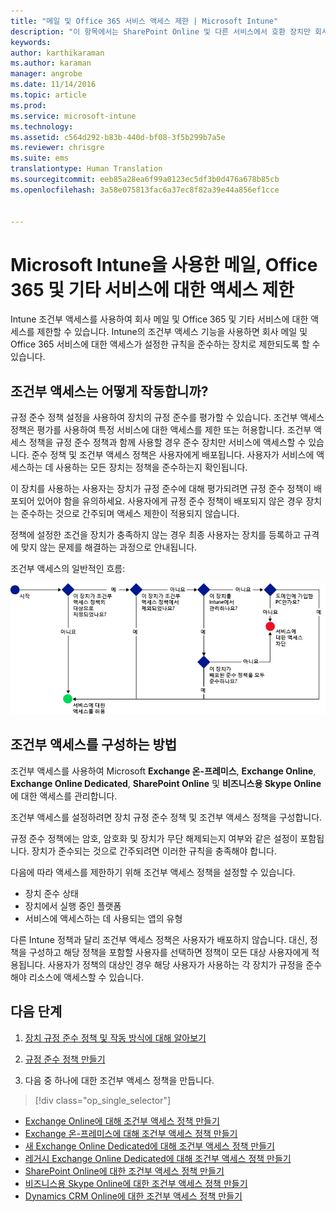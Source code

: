 ```yaml
---
title: "메일 및 Office 365 서비스 액세스 제한 | Microsoft Intune"
description: "이 항목에서는 SharePoint Online 및 다른 서비스에서 호환 장치만 회사 전자 메일 및 회사 데이터에 액세스하도록 하는 데 조건부 방식을 사용하는 방법을 설명합니다."
keywords: 
author: karthikaraman
ms.author: karaman
manager: angrobe
ms.date: 11/14/2016
ms.topic: article
ms.prod: 
ms.service: microsoft-intune
ms.technology: 
ms.assetid: c564d292-b83b-440d-bf08-3f5b299b7a5e
ms.reviewer: chrisgre
ms.suite: ems
translationtype: Human Translation
ms.sourcegitcommit: eeb85a28ea6f99a0123ec5df3b0d476a678b85cb
ms.openlocfilehash: 3a58e075813fac6a37ec8f82a39e44a856ef1cce


---
```


# <a name="restrict-access-to-email-office-365-and-other-services-with-microsoft-intune"></a>Microsoft Intune을 사용한 메일, Office 365 및 기타 서비스에 대한 액세스 제한
Intune 조건부 액세스를 사용하여 회사 메일 및 Office 365 및 기타 서비스에 대한 액세스를 제한할 수 있습니다. Intune의 조건부 액세스 기능을 사용하면 회사 메일 및 Office 365 서비스에 대한 액세스가 설정한 규칙을 준수하는 장치로 제한되도록 할 수 있습니다.
## <a name="how-does-conditional-access-work"></a>조건부 액세스는 어떻게 작동합니까?
규정 준수 정책 설정을 사용하여 장치의 규정 준수를 평가할 수 있습니다. 조건부 액세스 정책은 평가를 사용하여 특정 서비스에 대한 액세스를 제한 또는 허용합니다. 조건부 액세스 정책을 규정 준수 정책과 함께 사용할 경우 준수 장치만 서비스에 액세스할 수 있습니다. 준수 정책 및 조건부 액세스 정책은 사용자에게 배포됩니다. 사용자가 서비스에 액세스하는 데 사용하는 모든 장치는 정책을 준수하는지 확인됩니다.

이 장치를 사용하는 사용자는 장치가 규정 준수에 대해 평가되려면 규정 준수 정책이 배포되어 있어야 함을 유의하세요.
사용자에게 규정 준수 정책이 배포되지 않은 경우 장치는 준수하는 것으로 간주되며 액세스 제한이 적용되지 않습니다.

정책에 설정한 조건을 장치가 충족하지 않는 경우 최종 사용자는 장치를 등록하고 규격에 맞지 않는 문제를 해결하는 과정으로 안내됩니다.

조건부 액세스의 일반적인 흐름:

![장치에서 서비스에 대한 액세스가 허용 또는 차단되는지 여부를 결정하는 데 사용되는 결정 지점을 보여 주는 다이어그램](../media/ConditionalAccess4.png)

## <a name="how-to-configure-conditional-access"></a>조건부 액세스를 구성하는 방법
조건부 액세스를 사용하여 Microsoft **Exchange 온-프레미스**, **Exchange Online**, **Exchange Online Dedicated**, **SharePoint Online** 및 **비즈니스용 Skype Online**에 대한 액세스를 관리합니다.

조건부 액세스를 설정하려면 장치 규정 준수 정책 및 조건부 액세스 정책을 구성합니다.

규정 준수 정책에는 암호, 암호화 및 장치가 무단 해제되는지 여부와 같은 설정이 포함됩니다. 장치가 준수되는 것으로 간주되려면 이러한 규칙을 충족해야 합니다.

다음에 따라 액세스를 제한하기 위해 조건부 액세스 정책을 설정할 수 있습니다.
- 장치 준수 상태
- 장치에서 실행 중인 플랫폼
- 서비스에 액세스하는 데 사용되는 앱의 유형

다른 Intune 정책과 달리 조건부 액세스 정책은 사용자가 배포하지 않습니다. 대신, 정책을 구성하고 해당 정책을 포함할 사용자를 선택하면 정책이 모든 대상 사용자에게 적용됩니다. 사용자가 정책의 대상인 경우 해당 사용자가 사용하는 각 장치가 규정을 준수해야 리소스에 액세스할 수 있습니다.


## <a name="next-steps"></a>다음 단계
1. [장치 규정 준수 정책 및 작동 방식에 대해 알아보기](introduction-to-device-compliance-policies-in-microsoft-intune.md)

2. [규정 준수 정책 만들기](create-a-device-compliance-policy-in-microsoft-intune.md)

2.  다음 중 하나에 대한 조건부 액세스 정책을 만듭니다.
> [!div class="op_single_selector"]
  - [Exchange Online에 대해 조건부 액세스 정책 만들기](restrict-access-to-exchange-online-with-microsoft-intune.md)
  - [Exchange 온-프레미스에 대해 조건부 액세스 정책 만들기](restrict-access-to-exchange-onpremises-with-microsoft-intune.md)
  - [새 Exchange Online Dedicated에 대해 조건부 액세스 정책 만들기](restrict-access-to-exchange-online-with-microsoft-intune.md)
  - [레거시 Exchange Online Dedicated에 대해 조건부 액세스 정책 만들기](restrict-access-to-exchange-onpremises-with-microsoft-intune.md)
  - [SharePoint Online에 대한 조건부 액세스 정책 만들기](restrict-access-to-sharepoint-online-with-microsoft-intune.md)
  - [비즈니스용 Skype Online에 대한 조건부 액세스 정책 만들기](restrict-access-to-skype-for-business-online-with-microsoft-intune.md)
  - [Dynamics CRM Online에 대한 조건부 액세스 정책 만들기](restrict-access-to-dynamics-crm-online-with-microsoft-intune.md)



<!--HONumber=Nov16_HO4-->


